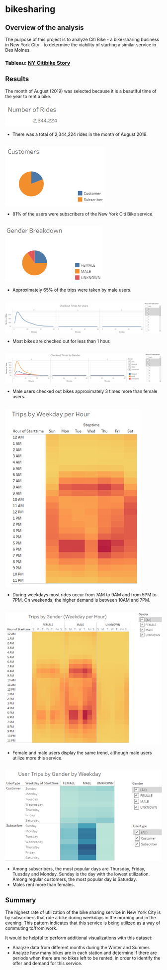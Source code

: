 # bikesharing


## Overview of the analysis

The purpose of this project is to analyze Citi Bike - a bike-sharing business in New York City - to determine the viability of starting a similar service in Des Moines. 

### Tableau: <a href="https://public.tableau.com/profile/renata.grodetzky.barbalat#!/vizhome/BikeSharingChallenge_16162697093050/NYCitibikeStory" target="_blank">NY Citibike Story</a>

## Results

The month of August (2019) was selected because it is a beautiful time of the year to rent a bike.

<img src="images/image01.PNG" alt="Number of Rides">
<ul>
<li>There was a total of 2,344,224 rides in the month of August 2019.
</ul>
<br><img src="images/image02.PNG" alt="Customers">
<ul>
<li>81% of the users were subscribers of the New York Citi Bike service.
</ul>
<br><img src="images/image03.PNG" alt="Gender Breakdown">
<ul>
<li>Approximately 65% of the trips were taken by male users.
</ul>
<br><img src="images/image04.PNG" alt="Checkout Times for Users">
<ul>
<li>Most bikes are checked out for less than 1 hour.
</ul>
<br><img src="images/image05.PNG" alt="Checkout Times by Gender">
<ul>
<li>Male users checked out bikes approximately 3 times more than female users.
</ul>
<br><img src="images/image06.PNG" alt="Trips by Weekday per Hour">
<ul>
<li>During weekdays most rides occur from 7AM to 9AM and from 5PM to 7PM. On weekends, the higher demand is between 10AM and 7PM.
</ul>
<br><img src="images/image07.PNG" alt="Trips by Gender (Weekday per Hour)">
<ul>
<li>Female and male users display the same trend, although male users utilize more this service.
</ul>
<br><img src="images/image08.PNG" alt="User Trips by Gender by Weekday">
<ul>
<li>Among subscribers, the most popular days are Thursday, Friday, Tuesday and Monday. Sunday is the day with the lowest utilization. Among regular customers, the most popular day is Saturday.
<li>Males rent more than females. 
</ul>

## Summary

The highest rate of utilization of the bike sharing service in New York City is by subscribers that ride a bike during weekdays in the morning and in the evening. This pattern indicates that this service is being utilized as a way of commuting to/from work.

It would be helpful to perform additional visualizations with this dataset:
- Analyze data from different months during the Winter and Summer.
- Analyze how many bikes are in each station and determine if there are periods when there are no bikes left to be rented, in order to identify the offer and demand for this service.




